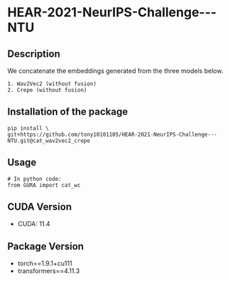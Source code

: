 # HEAR-2021-NeurIPS-Challenge---NTU

## Description

We concatenate the embeddings generated from the three models below.
```
1. Wav2Vec2 (without fusion)
2. Crepe (without fusion)
```

## Installation of the package

```shell
pip install \
git+https://github.com/tony10101105/HEAR-2021-NeurIPS-Challenge---NTU.git@cat_wav2vec2_crepe
```

## Usage

```python3
# In python code:
from GURA import cat_wc
```
## CUDA Version

* CUDA: 11.4

## Package Version

* torch==1.9.1+cu111
* transformers==4.11.3
